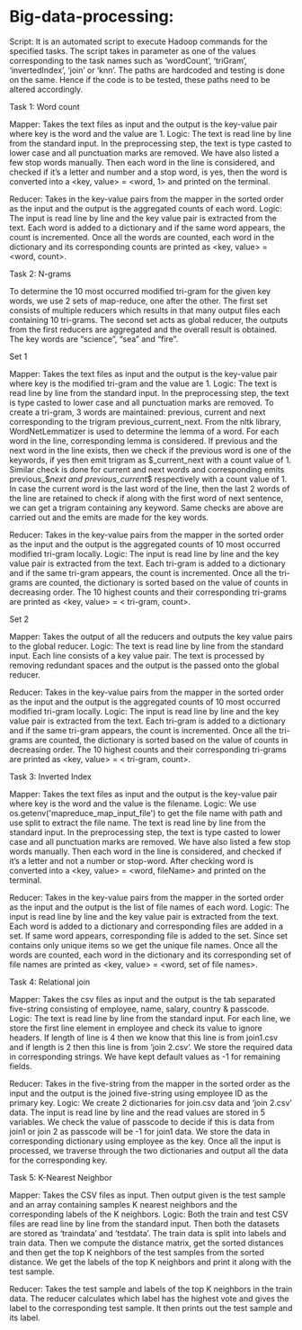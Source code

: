 # Big-data-processing:

Script:
It is an automated script to execute Hadoop commands for the specified tasks. The script takes in parameter as one of the values corresponding to the task names such as ‘wordCount’, ‘triGram’, ‘invertedIndex’, ‘join’ or ‘knn’. The paths are hardcoded and testing is done on the same. Hence if the code is to be tested, these paths need to be altered accordingly.


Task 1: Word count

Mapper: Takes the text files as input and the output is the key-value pair where key is the word and the value are 1.
Logic: The text is read line by line from the standard input. In the preprocessing step, the text is type casted to lower case and all punctuation marks are removed. We have also listed a few stop words manually. Then each word in the line is considered, and checked if it’s a letter and number and a stop word, is yes, then the word is converted into a <key, value> = <word, 1> and printed on the terminal.

Reducer: Takes in the key-value pairs from the mapper in the sorted order as the input and the output is the aggregated counts of each word. 
Logic: The input is read line by line and the key value pair is extracted from the text. Each word is added to a dictionary and if the same word appears, the count is incremented. Once all the words are counted, each word in the dictionary and its corresponding counts are printed as <key, value> = <word, count>.  


Task 2: N-grams

To determine the 10 most occurred modified tri-gram for the given key words, we use 2 sets of map-reduce, one after the other. The first set consists of multiple reducers which results in that many output files each containing 10 tri-grams. The second set acts as global reducer, the outputs from the first reducers are aggregated and the overall result is obtained. The key words are “science”, “sea” and “fire”. 



Set 1 

Mapper: Takes the text files as input and the output is the key-value pair where key is the modified tri-gram and the value are 1.
Logic: The text is read line by line from the standard input. In the preprocessing step, the text is type casted to lower case and all punctuation marks are removed. To create a tri-gram, 3 words are maintained: previous, current and next corresponding to the trigram previous_current_next. From the nltk library, WordNetLemmatizer is used to determine the lemma of a word. 
For each word in the line, corresponding lemma is considered. If previous and the next word in the line exists, then we check if the previous word is one of the keywords, if yes then emit trigram as $_current_next with a count value of 1. Similar check is done for current and next words and corresponding emits previous_$_next and previous_current_$ respectively with a count value of 1. In case the current word is the last word of the line, then the last 2 words of the line are retained to check if along with the first word of next sentence, we can get a trigram containing any keyword. Same checks are above are carried out and the emits are made for the key words.

Reducer: Takes in the key-value pairs from the mapper in the sorted order as the input and the output is the aggregated counts of 10 most occurred modified tri-gram locally.
Logic: The input is read line by line and the key value pair is extracted from the text. Each tri-gram is added to a dictionary and if the same tri-gram appears, the count is incremented. Once all the tri-grams are counted, the dictionary is sorted based on the value of counts in decreasing order. The 10 highest counts and their corresponding tri-grams are printed as <key, value> = < tri-gram, count>.

Set 2

Mapper: Takes the output of all the reducers and outputs the key value pairs to the global reducer.
Logic: The text is read line by line from the standard input. Each line consists of a key value pair. The text is processed by removing redundant spaces and the output is the passed onto the global reducer.

Reducer: Takes in the key-value pairs from the mapper in the sorted order as the input and the output is the aggregated counts of 10 most occurred modified tri-gram locally.
Logic: The input is read line by line and the key value pair is extracted from the text. Each tri-gram is added to a dictionary and if the same tri-gram appears, the count is incremented. Once all the tri-grams are counted, the dictionary is sorted based on the value of counts in decreasing order. The 10 highest counts and their corresponding tri-grams are printed as <key, value> = < tri-gram, count>.

Task 3: Inverted Index

Mapper: Takes the text files as input and the output is the key-value pair where key is the word and the value is the filename.
Logic: We use os.getenv('mapreduce_map_input_file') to get the file name with path and use split to extract the file name. The text is read line by line from the standard input. In the preprocessing step, the text is type casted to lower case and all punctuation marks are removed. We have also listed a few stop words manually. Then each word in the line is considered, and checked if it’s a letter and not a number or stop-word. After checking word is converted into a <key, value> = <word, fileName> and printed on the terminal.

Reducer: Takes in the key-value pairs from the mapper in the sorted order as the input and the output is the list of file names of each word. 
Logic: The input is read line by line and the key value pair is extracted from the text. Each word is added to a dictionary and corresponding files are added in a set. If same word appears, corresponding file is added to the set. Since set contains only unique items so we get the unique file names. Once all the words are counted, each word in the dictionary and its corresponding set of file names are printed as <key, value> = <word, set of file names>.

  
Task 4: Relational join

Mapper: Takes the csv files as input and the output is the tab separated five-string consisting of employee, name, salary, country & passcode.
Logic: The text is read line by line from the standard input. For each line, we store the first line element in employee and check its value to ignore headers. If length of line is 4 then we know that this line is from join1.csv and if length is 2 then this line is from ‘join 2.csv’. We store the required data in corresponding strings. We have kept default values as -1 for remaining fields.

Reducer: Takes in the five-string from the mapper in the sorted order as the input and the output is the joined five-string using employee ID as the primary key. 
Logic: We create 2 dictionaries for join.csv data and ‘join 2.csv’ data. The input is read line by line and the read values are stored in 5 variables. We check the value of passcode to decide if this is data from join1 or join 2 as passcode will be -1 for join1 data. We store the data in corresponding dictionary using employee as the key. Once all the input is processed, we traverse through the two dictionaries and output all the data for the corresponding key. 

Task 5: K-Nearest Neighbor

Mapper: Takes the CSV files as input. Then output given is the test sample and an array containing samples K nearest neighbors and the corresponding labels of the K neighbors. 
Logic: Both the train and test CSV files are read line by line from the standard input. Then both the datasets are stored as ‘traindata’ and ‘testdata’. The train data is split into labels and train data. Then we compute the distance matrix, get the sorted distances and then get the top K neighbors of the test samples from the sorted distance. We get the labels of the top K neighbors and print it along with the test sample. 

Reducer: Takes the test sample and labels of the top K neighbors in the train data. The reducer calculates which label has the highest vote and gives the label to the corresponding test sample. It then prints out the test sample and its label. 

